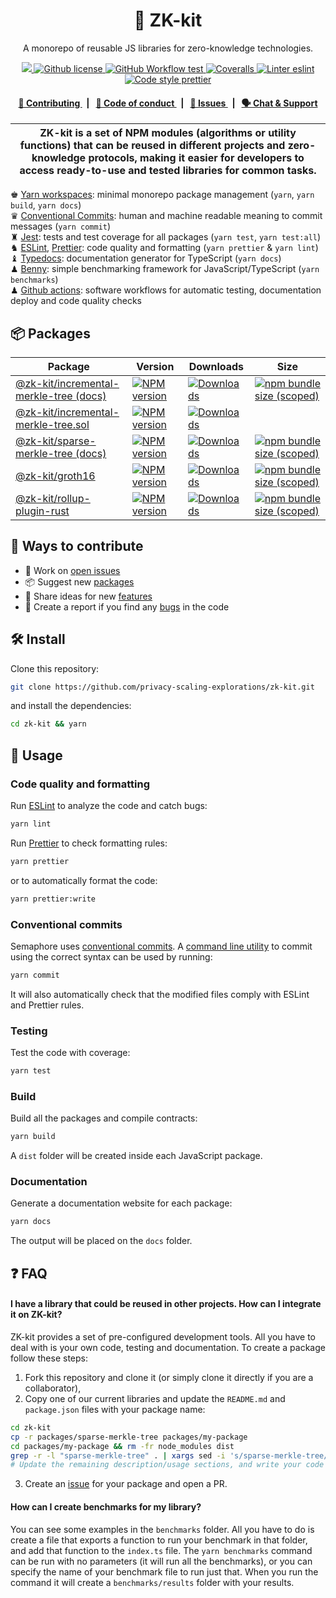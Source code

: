 <p align="center">
    <h1 align="center">
        🧰 ZK-kit
    </h1>
    <p align="center">A monorepo of reusable JS libraries for zero-knowledge technologies.</p>
</p>

<p align="center">
    <a href="https://github.com/privacy-scaling-explorations" target="_blank">
        <img src="https://img.shields.io/badge/project-PSE-blue.svg?style=flat-square">
    </a>
    <a href="https://github.com/privacy-scaling-explorations/zk-kit/blob/main/LICENSE">
        <img alt="Github license" src="https://img.shields.io/github/license/privacy-scaling-explorations/zk-kit.svg?style=flat-square">
    </a>
    <a href="https://github.com/privacy-scaling-explorations/zk-kit/actions?query=workflow%3Aproduction">
        <img alt="GitHub Workflow test" src="https://img.shields.io/github/actions/workflow/status/privacy-scaling-explorations/zk-kit/production.yml?branch=main&label=test&style=flat-square&logo=github">
    </a>
    <a href="https://coveralls.io/github/privacy-scaling-explorations/zk-kit">
        <img alt="Coveralls" src="https://img.shields.io/coveralls/github/privacy-scaling-explorations/zk-kit?label=coverage (ts)&style=flat-square&logo=coveralls">
    </a>
    <a href="https://eslint.org/">
        <img alt="Linter eslint" src="https://img.shields.io/badge/linter-eslint-8080f2?style=flat-square&logo=eslint">
    </a>
    <a href="https://prettier.io/">
        <img alt="Code style prettier" src="https://img.shields.io/badge/code%20style-prettier-f8bc45?style=flat-square&logo=prettier">
    </a>
</p>

<div align="center">
    <h4>
        <a href="/CONTRIBUTING.md">
            👥 Contributing
        </a>
        <span>&nbsp;&nbsp;|&nbsp;&nbsp;</span>
        <a href="/CODE_OF_CONDUCT.md">
            🤝 Code of conduct
        </a>
        <span>&nbsp;&nbsp;|&nbsp;&nbsp;</span>
        <a href="https://github.com/privacy-scaling-explorations/zk-kit/issues/new/choose">
            🔎 Issues
        </a>
        <span>&nbsp;&nbsp;|&nbsp;&nbsp;</span>
        <a href="https://appliedzkp.org/discord">
            🗣️ Chat &amp; Support
        </a>
    </h4>
</div>

| ZK-kit is a set of NPM modules (algorithms or utility functions) that can be reused in different projects and zero-knowledge protocols, making it easier for developers to access ready-to-use and tested libraries for common tasks. |
| ------------------------------------------------------------------------------------------------------------------------------------------------------------------------------------------------------------------------------------- |

♚ [Yarn workspaces](https://yarnpkg.com/features/workspaces): minimal monorepo package management (`yarn`, `yarn build`, `yarn docs`)\
♛ [Conventional Commits](https://www.conventionalcommits.org): human and machine readable meaning to commit messages (`yarn commit`)\
♜ [Jest](https://jestjs.io/): tests and test coverage for all packages (`yarn test`, `yarn test:all`)\
♞ [ESLint](https://eslint.org/), [Prettier](https://prettier.io/): code quality and formatting (`yarn prettier` & `yarn lint`)\
♝ [Typedocs](https://typedoc.org/): documentation generator for TypeScript (`yarn docs`)\
♟ [Benny](https://github.com/caderek/benny): simple benchmarking framework for JavaScript/TypeScript (`yarn benchmarks`)\
♟ [Github actions](https://github.com/features/actions): software workflows for automatic testing, documentation deploy and code quality checks

## 📦 Packages

<table>
    <th>Package</th>
    <th>Version</th>
    <th>Downloads</th>
    <th>Size</th>
    <tbody>
        <tr>
            <td>
                <a href="https://github.com/privacy-scaling-explorations/zk-kit/tree/main/packages/incremental-merkle-tree">
                    @zk-kit/incremental-merkle-tree
                </a>
                 <a href="https://zkkit.pse.dev/modules/_zk_kit_incremental_merkle_tree.html">
                    (docs)
                </a>
            </td>
            <td>
                <!-- NPM version -->
                <a href="https://npmjs.org/package/@zk-kit/incremental-merkle-tree">
                    <img src="https://img.shields.io/npm/v/@zk-kit/incremental-merkle-tree.svg?style=flat-square" alt="NPM version" />
                </a>
            </td>
            <td>
                <!-- Downloads -->
                <a href="https://npmjs.org/package/@zk-kit/incremental-merkle-tree">
                    <img src="https://img.shields.io/npm/dm/@zk-kit/incremental-merkle-tree.svg?style=flat-square" alt="Downloads" />
                </a>
            </td>
            <td>
                <!-- Size -->
                <a href="https://bundlephobia.com/package/@zk-kit/incremental-merkle-tree">
                    <img src="https://img.shields.io/bundlephobia/minzip/@zk-kit/incremental-merkle-tree" alt="npm bundle size (scoped)" />
                </a>
            </td>
        </tr>
        <tr>
            <td>
                <a href="https://github.com/privacy-scaling-explorations/zk-kit/tree/main/packages/incremental-merkle-tree.sol">
                    @zk-kit/incremental-merkle-tree.sol
                </a>
            </td>
            <td>
                <!-- NPM version -->
                <a href="https://npmjs.org/package/@zk-kit/incremental-merkle-tree.sol">
                    <img src="https://img.shields.io/npm/v/@zk-kit/incremental-merkle-tree.sol.svg?style=flat-square" alt="NPM version" />
                </a>
            </td>
            <td>
                <!-- Downloads -->
                <a href="https://npmjs.org/package/@zk-kit/incremental-merkle-tree.sol">
                    <img src="https://img.shields.io/npm/dm/@zk-kit/incremental-merkle-tree.sol.svg?style=flat-square" alt="Downloads" />
                </a>
            </td>
            <td></td>
        </tr>
        <tr>
            <td>
                <a href="https://github.com/privacy-scaling-explorations/zk-kit/tree/main/packages/sparse-merkle-tree">
                    @zk-kit/sparse-merkle-tree
                </a>
                 <a href="https://zkkit.pse.dev/modules/_zk_kit_sparse_merkle_tree.html">
                    (docs)
                </a>
            </td>
            <td>
                <!-- NPM version -->
                <a href="https://npmjs.org/package/@zk-kit/sparse-merkle-tree">
                    <img src="https://img.shields.io/npm/v/@zk-kit/sparse-merkle-tree.svg?style=flat-square" alt="NPM version" />
                </a>
            </td>
            <td>
                <!-- Downloads -->
                <a href="https://npmjs.org/package/@zk-kit/sparse-merkle-tree">
                    <img src="https://img.shields.io/npm/dm/@zk-kit/sparse-merkle-tree.svg?style=flat-square" alt="Downloads" />
                </a>
            </td>
            <td>
                <!-- Size -->
                <a href="https://bundlephobia.com/package/@zk-kit/sparse-merkle-tree">
                    <img src="https://img.shields.io/bundlephobia/minzip/@zk-kit/sparse-merkle-tree" alt="npm bundle size (scoped)" />
                </a>
            </td>
        </tr>
        <tr>
            <td>
                <a href="https://github.com/privacy-scaling-explorations/zk-kit/tree/main/packages/groth16">
                    @zk-kit/groth16
                </a>
            </td>
            <td>
                <!-- NPM version -->
                <a href="https://npmjs.org/package/@zk-kit/groth16">
                    <img src="https://img.shields.io/npm/v/@zk-kit/groth16.svg?style=flat-square" alt="NPM version" />
                </a>
            </td>
            <td>
                <!-- Downloads -->
                <a href="https://npmjs.org/package/@zk-kit/groth16">
                    <img src="https://img.shields.io/npm/dm/@zk-kit/groth16.svg?style=flat-square" alt="Downloads" />
                </a>
            </td>
            <td>
                <!-- Size -->
                <a href="https://bundlephobia.com/package/@zk-kit/groth16">
                    <img src="https://img.shields.io/bundlephobia/minzip/@zk-kit/groth16" alt="npm bundle size (scoped)" />
                </a>
            </td>
        </tr>
        <tr>
            <td>
                <a href="https://github.com/privacy-scaling-explorations/zk-kit/tree/main/packages/rollup-plugin-rust">
                    @zk-kit/rollup-plugin-rust
                </a>
            </td>
            <td>
                <!-- NPM version -->
                <a href="https://npmjs.org/package/@zk-kit/rollup-plugin-rust">
                    <img src="https://img.shields.io/npm/v/@zk-kit/rollup-plugin-rust.svg?style=flat-square" alt="NPM version" />
                </a>
            </td>
            <td>
                <!-- Downloads -->
                <a href="https://npmjs.org/package/@zk-kit/rollup-plugin-rust">
                    <img src="https://img.shields.io/npm/dm/@zk-kit/rollup-plugin-rust.svg?style=flat-square" alt="Downloads" />
                </a>
            </td>
            <td>
                <!-- Size -->
                <a href="https://bundlephobia.com/package/@zk-kit/rollup-plugin-rust">
                    <img src="https://img.shields.io/bundlephobia/minzip/@zk-kit/rollup-plugin-rust" alt="npm bundle size (scoped)" />
                </a>
            </td>
        </tr>
    <tbody>
</table>

## 👥 Ways to contribute

-   🔧 Work on [open issues](https://github.com/privacy-scaling-explorations/zk-kit/contribute)
-   📦 Suggest new [packages](https://github.com/privacy-scaling-explorations/zk-kit/issues/new?assignees=&labels=feature+%3Arocket%3A&template=---package.md&title=)
-   🚀 Share ideas for new [features](https://github.com/privacy-scaling-explorations/zk-kit/issues/new?assignees=&labels=feature+%3Arocket%3A&template=---feature.md&title=)
-   🐛 Create a report if you find any [bugs](https://github.com/privacy-scaling-explorations/zk-kit/issues/new?assignees=&labels=bug+%F0%9F%90%9B&template=---bug.md&title=) in the code

## 🛠 Install

Clone this repository:

```bash
git clone https://github.com/privacy-scaling-explorations/zk-kit.git
```

and install the dependencies:

```bash
cd zk-kit && yarn
```

## 📜 Usage

### Code quality and formatting

Run [ESLint](https://eslint.org/) to analyze the code and catch bugs:

```bash
yarn lint
```

Run [Prettier](https://prettier.io/) to check formatting rules:

```bash
yarn prettier
```

or to automatically format the code:

```bash
yarn prettier:write
```

### Conventional commits

Semaphore uses [conventional commits](https://www.conventionalcommits.org/en/v1.0.0/). A [command line utility](https://github.com/commitizen/cz-cli) to commit using the correct syntax can be used by running:

```bash
yarn commit
```

It will also automatically check that the modified files comply with ESLint and Prettier rules.

### Testing

Test the code with coverage:

```bash
yarn test
```

### Build

Build all the packages and compile contracts:

```bash
yarn build
```

A `dist` folder will be created inside each JavaScript package.

### Documentation

Generate a documentation website for each package:

```bash
yarn docs
```

The output will be placed on the `docs` folder.

## ❓ FAQ

#### I have a library that could be reused in other projects. How can I integrate it on ZK-kit?

ZK-kit provides a set of pre-configured development tools. All you have to deal with is your own code, testing and documentation. To create a package follow these steps:

1. Fork this repository and clone it (or simply clone it directly if you are a collaborator),
2. Copy one of our current libraries and update the `README.md` and `package.json` files with your package name:

```bash
cd zk-kit
cp -r packages/sparse-merkle-tree packages/my-package
cd packages/my-package && rm -fr node_modules dist
grep -r -l "sparse-merkle-tree" . | xargs sed -i 's/sparse-merkle-tree/my-package/'
# Update the remaining description/usage sections, and write your code in the src & tests folders!
```

3. Create an [issue](https://github.com/privacy-scaling-explorations/zk-kit/issues/new?assignees=&labels=feature+%3Arocket%3A&template=---package.md&title=) for your package and open a PR.

#### How can I create benchmarks for my library?

You can see some examples in the `benchmarks` folder. All you have to do is create a file that exports a function to run your benchmark in that folder, and add that function to the `index.ts` file. The `yarn benchmarks` command can be run with no parameters (it will run all the benchmarks), or you can specify the name of your benchmark file to run just that. When you run the command it will create a `benchmarks/results` folder with your results.
